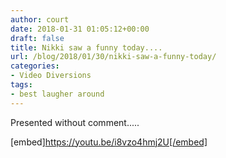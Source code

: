```yaml
---
author: court
date: 2018-01-31 01:05:12+00:00
draft: false
title: Nikki saw a funny today....
url: /blog/2018/01/30/nikki-saw-a-funny-today/
categories:
- Video Diversions
tags:
- best laugher around
---
```


Presented without comment.....

[embed]https://youtu.be/i8vzo4hmj2U[/embed]
